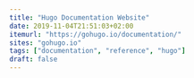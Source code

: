 ```yaml
---
title: "Hugo Documentation Website"
date: 2019-11-04T21:51:03+02:00
itemurl: "https://gohugo.io/documentation/"
sites: "gohugo.io"
tags: ["documentation", "reference", "hugo"]
draft: false
---
```


